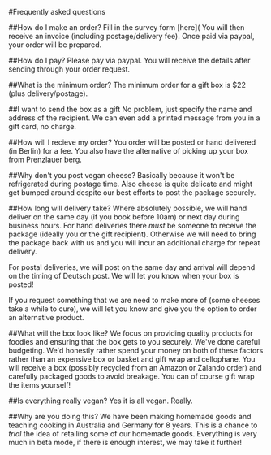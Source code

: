 #Frequently asked questions

##How do I make an order?
Fill in the survey form [here](  You will then receive an invoice (including postage/delivery fee). Once paid via paypal, your order will be prepared. 

##How do I pay?
Please pay via paypal. You will receive the details after sending through your order request. 

##What is the minimum order?
The minimum order for a gift box is $22 (plus delivery/postage). 

##I want to send the box as a gift
No problem, just specify the name and address of the recipient. We can even add a printed message from you in a gift card, no charge. 

##How will I recieve my order?
You order will be posted or hand delivered (in Berlin) for a fee. You also have the alternative of picking up your box from Prenzlauer berg. 

##Why don't you post vegan cheese?
Basically because it won't be refrigerated during postage time. Also cheese is quite delicate and might get bumped around despite our best efforts to post the package securely. 

##How long will delivery take?
Where absolutely possible, we will hand deliver on the same day (if you book before 10am) or next day during business hours. For hand deliveries there *must* be someone to receive the package (ideally you or the gift recipient). Otherwise we will need to bring the package back with us and you will incur an additional charge for repeat delivery.

For postal deliveries, we will post on the same day and arrival will depend on the timing of Deutsch post. We will let you know when your box is posted! 

If you request something that we are need to make more of (some cheeses take a while to cure), we will let you know and give you the option to order an alternative product.

##What will the box look like?
We focus on providing quality products for foodies and ensuring that the box gets to you securely. We've done careful budgeting. We'd honestly rather spend your money on both of these factors rather than an expensive box or basket and gift wrap and cellophane. You will receive a box (possibly recycled from an Amazon or Zalando order) and carefully packaged goods to avoid breakage. You can of course gift wrap the items yourself! 

##Is everything really vegan?
Yes it is all vegan. Really. 

##Why are you doing this?
We have been making homemade goods and teaching cooking in Australia and Germany for 8 years. This is a chance to *trial* the idea of retailing some of our homemade goods. Everything is very much in beta mode, if there is enough interest, we may take it further! 





